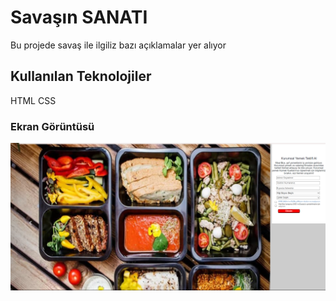 <h1>Savaşın SANATI</h1>

<p>Bu projede savaş ile ilgiliz bazı açıklamalar yer alıyor</p>

<h2>Kullanılan Teknolojiler</h2>

<p>HTML CSS</p>

<h3>Ekran Görüntüsü</h3>
<img src="/screen.png" />
